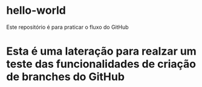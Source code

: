 # hello-world
Este repositório é para praticar o fluxo do GitHub
# Esta é uma lateração para realzar um teste das funcionalidades de criação de branches do GitHub
